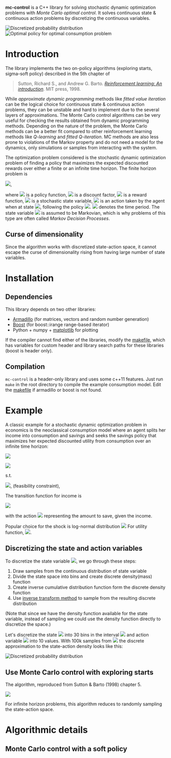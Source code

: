 **mc-control** is a C++ library for solving stochastic dynamic optimization problems with *Monte Carlo optimal control*. It solves continuous state & continuous action problems by discretizing the continuous variables.

![Discretized probability distribution](figures/discrete_density.png)
![Optimal policy for optimal consumption problem](figures/optimal_policy.png)

# Introduction
The library implements the two on-policy algorithms (exploring starts, sigma-soft policy) described in the 5th chapter of 

>Sutton, Richard S., and Andrew G. Barto. [*Reinforcement learning: An introduction*](http://webdocs.cs.ualberta.ca/~sutton/book/the-book.html). MIT press, 1998.

While *approximate dynamic programming* methods like *fitted value iteration* can be the logical choice for continuous state & continuous action problems, they can be unstable and hard to implement due to the several layers of approximations. The Monte Carlo control algorithms can be very useful for checking the results obtained from dynamic programming methods. Depending on the nature of the problem, the Monte Carlo methods can be a better fit compared to other reinforcement learning methods like *Q-learning* and *fitted Q-iteration*. MC methods are also less prone to violations of the Markov property and do not need a model for the dynamics, only simulations or samples from interacting with the system.

The optimization problem considered is the stochastic dynamic optimization problem of finding a policy that maximizes the expected discounted rewards over either a finite or an infinite time horizon. The finite horizon problem is 

![](figures/eq_no_01.png?raw=true), 

where ![](figures/eq_no_02.png?raw=true) is a policy function, ![](figures/eq_no_03.png?raw=true) is a discount factor, ![](figures/eq_no_04.png?raw=true) is a reward function, ![](figures/eq_no_05.png?raw=true) is a stochastic state variable, ![](figures/eq_no_06.png?raw=true) is an action taken by the agent when at state ![](figures/eq_no_07.png?raw=true), following the policy ![](figures/eq_no_08.png?raw=true). ![](figures/eq_no_09.png?raw=true) denotes the time period. The state variable ![](figures/eq_no_10.png?raw=true) is assumed to be Markovian, which is why problems of this type are often called *Markov Decision Processes*.

## Curse of dimensionality
Since the algorithm works with discretized state-action space, it cannot escape the curse of dimensionality rising from having large number of state variables.

# Installation
## Dependencies
This library depends on two other libraries:

* [Armadillo](http://arma.sourceforge.net) (for matrices, vectors and random number generation)
* [Boost](http://www.boost.org/)     (for boost::irange range-based iterator)
* Python + numpy + [matplotlib](http://matplotlib.org/) for plotting

If the compiler cannot find either of the libraries, modify the [makefile](Makefile), which has variables for custom header and library search paths for these libraries (boost is header only).

## Compilation
`mc-control` is a header-only library and uses some c++11 features. Just run `make` in the root directory to compile the example consumption model. Edit the [makefile](Makefile) if armadillo or boost is not found.


# Example
A classic example for a stochastic dynamic optimization problem in economics is the neoclassical consumption model where an agent splits her income into consumption and savings and seeks the savings policy that maximizes her expected discounted utility from consumption over an infinite time horizon:

![](figures/eq_no_11.png?raw=true)

![](figures/eq_no_12.png?raw=true)

s.t.

![](figures/eq_no_13.png?raw=true), (feasibility constraint),

The transition function for income is

![](figures/eq_no_14.png?raw=true)

with the action ![](figures/eq_no_15.png?raw=true) representing the amount to save, given the income.

Popular choice for the shock is log-normal distribution ![](figures/eq_no_16.png?raw=true) For utility function, ![](figures/eq_no_17.png?raw=true).

## Discretizing the state and action variables
To discretize the state variable ![](figures/eq_no_18.png?raw=true), we go through these steps:

1. Draw samples from the continuous distribution of state variable
2. Divide the state space into bins and create discrete density(mass) function
3. Create inverse cumulative distribution function form the discrete density function
4. Use [inverse transform method](https://en.wikipedia.org/wiki/Inverse_transform_sampling) to sample from the resulting  discrete distribution

(Note that since we have the density function available for the state variable, instead of sampling we could use the density function directly to discretize the space.)

Let's discretize the state ![](figures/eq_no_19.png?raw=true) into 30 bins in the interval ![](figures/eq_no_20.png?raw=true) and action variable ![](figures/eq_no_21.png?raw=true) into 10 values. With 100k samples from ![](figures/eq_no_22.png?raw=true) the discrete approximation to the state-action density looks like this:

![Discretized probability distribution](figures/discrete_density.png)

## Use Monte Carlo control with exploring starts
The algorithm, reproduced from Sutton & Barto (1998) chapter 5. 

![](figures/MC-ES.png?raw=true)

For infinite horizon problems, this algorithm reduces to randomly sampling the state-action space.



<!-- ## Transforming the consumption model into reinforcement learning domain -->
<!-- The Monte Carlo optimal control belongs to the group of reinforcement learning algorithms. In the reinforcement learning domain the properties of interest are the  -->

<!-- 1. State space -->
<!-- 2. Actions -->
<!-- 3. Transition function -->
<!-- 4. Reward function -->
<!-- 5. Simulating an episode from the model -->

<!-- The consumption model has a single continuous state variable: income ![](figures/eq_no_23.png?raw=true), now denoted as ![](figures/eq_no_24.png?raw=true) -->

<!-- The continuous action variable is the amount to save, given the income: ![](figures/eq_no_25.png?raw=true) -->

<!-- The output from the transition function is the next state ![](figures/eq_no_26.png?raw=true) that follows after first being in a state ![](figures/eq_no_27.png?raw=true) and then taking action:  ![](figures/eq_no_28.png?raw=true) -->

<!-- Reward function is the utility function ![](figures/eq_no_29.png?raw=true), or ![](figures/eq_no_30.png?raw=true) -->

# Algorithmic details


## Monte Carlo control with a soft policy
